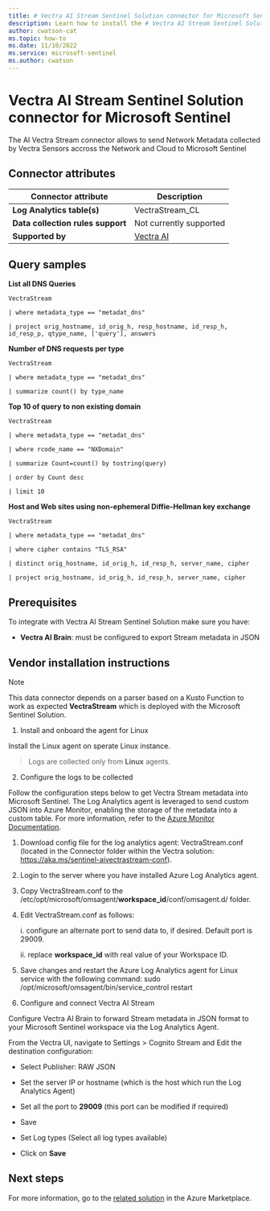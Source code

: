 ```yaml
---
title: # Vectra AI Stream Sentinel Solution connector for Microsoft Sentinel
description: Learn how to install the # Vectra AI Stream Sentinel Solution connector for Microsoft Sentinel connector to connect your data source to Microsoft Sentinel.
author: cwatson-cat
ms.topic: how-to
ms.date: 11/10/2022
ms.service: microsoft-sentinel
ms.author: cwatson
---
```


# Vectra AI Stream Sentinel Solution connector for Microsoft Sentinel

The AI Vectra Stream connector allows to send Network Metadata collected by Vectra Sensors accross the Network and Cloud to Microsoft Sentinel

## Connector attributes

| Connector attribute | Description |
| --- | --- |
| **Log Analytics table(s)** | VectraStream_CL<br/> |
| **Data collection rules support** | Not currently supported |
| **Supported by** | [Vectra AI](https://www.vectra.ai/support) |

## Query samples

**List all DNS Queries**
   ```kusto
VectraStream 

   | where metadata_type == "metadat_dns" 

   | project orig_hostname, id_orig_h, resp_hostname, id_resp_h, id_resp_p, qtype_name, ['query'], answers
   ```

**Number of DNS requests per type**
   ```kusto
VectraStream 

   | where metadata_type == "metadat_dns" 

   | summarize count() by type_name
   ```

**Top 10 of query to non existing domain**
   ```kusto
VectraStream 

   | where metadata_type == "metadat_dns" 

   | where rcode_name == "NXDomain"

   | summarize Count=count() by tostring(query)

   | order by Count desc

   | limit 10
   ```

**Host and Web sites using non-ephemeral Diffie-Hellman key exchange**
   ```kusto
VectraStream 

   | where metadata_type == "metadat_dns" 

   | where cipher contains "TLS_RSA"

   | distinct orig_hostname, id_orig_h, id_resp_h, server_name, cipher

   | project orig_hostname, id_orig_h, id_resp_h, server_name, cipher
   ```



## Prerequisites

To integrate with Vectra AI Stream Sentinel Solution make sure you have: 

- **Vectra AI Brain**: must be configured to export Stream metadata in JSON


## Vendor installation instructions


> [!NOTE]
   >  This data connector depends on a parser based on a Kusto Function to work as expected **VectraStream** which is deployed with the Microsoft Sentinel Solution.

1. Install and onboard the agent for Linux

Install the Linux agent on sperate Linux instance.

> Logs are collected only from **Linux** agents.


2. Configure the logs to be collected

Follow the configuration steps below to get Vectra Stream metadata into Microsoft Sentinel. The Log Analytics agent is leveraged to send custom JSON into Azure Monitor, enabling the storage of the metadata into a custom table. For more information, refer to the [Azure Monitor Documentation](https://docs.microsoft.com/azure/azure-monitor/agents/data-sources-json).
1. Download config file for the log analytics agent: VectraStream.conf (located in the Connector folder within the Vectra solution: https://aka.ms/sentinel-aivectrastream-conf).
2. Login to the server where you have installed Azure Log Analytics agent.
3. Copy VectraStream.conf to the /etc/opt/microsoft/omsagent/**workspace_id**/conf/omsagent.d/ folder.
4. Edit VectraStream.conf as follows:

	 i. configure an alternate port to send data to, if desired. Default port is 29009.

	 ii. replace **workspace_id** with real value of your Workspace ID.
5. Save changes and restart the Azure Log Analytics agent for Linux service with the following command:
		sudo /opt/microsoft/omsagent/bin/service_control restart


3. Configure and connect Vectra AI Stream

Configure Vectra AI Brain to forward Stream metadata in JSON format to your Microsoft Sentinel workspace via the Log Analytics Agent.

From the Vectra UI, navigate to Settings > Cognito Stream and Edit the destination configuration:

- Select Publisher: RAW JSON

- Set the server IP or hostname (which is the host which run the Log Analytics Agent)

- Set all the port to **29009** (this port can be modified if required)

- Save

- Set Log types (Select all log types available)

- Click on **Save**





## Next steps

For more information, go to the [related solution](https://azuremarketplace.microsoft.com/en-us/marketplace/apps/vectraaiinc.vectra_sentinel_solution?tab=Overview) in the Azure Marketplace.
